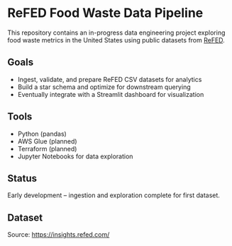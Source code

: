 # ReFED Food Waste Data Pipeline

This repository contains an in-progress data engineering project exploring food waste metrics in the United States using public datasets from [ReFED](https://refed.org/).

## Goals
- Ingest, validate, and prepare ReFED CSV datasets for analytics
- Build a star schema and optimize for downstream querying
- Eventually integrate with a Streamlit dashboard for visualization

## Tools
- Python (pandas)
- AWS Glue (planned)
- Terraform (planned)
- Jupyter Notebooks for data exploration

## Status
Early development – ingestion and exploration complete for first dataset.

## Dataset
Source: https://insights.refed.com/
